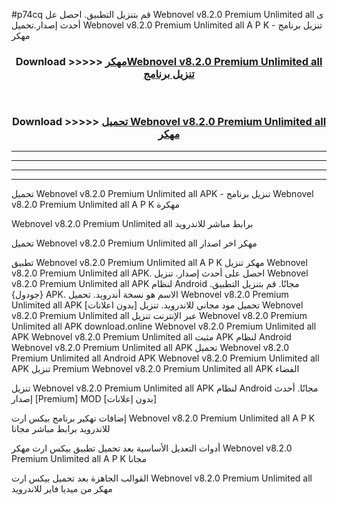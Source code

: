 #p74cq قم بتنزيل التطبيق. احصل عل Webnovel v8.2.0 Premium Unlimited all  ى أحدث إصدار.تحميل Webnovel v8.2.0 Premium Unlimited all  A P K - تنزيل برنامج مهكر



<div align="center">
<h3>Download >>>>> <a href="https://ar-sites.web.app/?ar= Webnovel v8.2.0 Premium Unlimited all ">مهكرWebnovel v8.2.0 Premium Unlimited all  تنزيل برنامج</a></h3><br>

<h3>Download >>>>> <a href="https://ar-sites.web.app/?ar= Webnovel v8.2.0 Premium Unlimited all ">تحميل Webnovel v8.2.0 Premium Unlimited all  مهكر</a></h3>
</div>


----------------------------------------------------------

----------------------------------------------------------

----------------------------------------------------------

----------------------------------------------------------


تحميل Webnovel v8.2.0 Premium Unlimited all  APK - تنزيل برنامج Webnovel v8.2.0 Premium Unlimited all  A P K مهكرة

Webnovel v8.2.0 Premium Unlimited all  برابط مباشر للاندرويد

تحميل Webnovel v8.2.0 Premium Unlimited all  مهكر اخر اصدار

تطبيق Webnovel v8.2.0 Premium Unlimited all  A P K مهكر
تنزيل Webnovel v8.2.0 Premium Unlimited all  APK. احصل على أحدث إصدار.
تنزيل Webnovel v8.2.0 Premium Unlimited all  APK لنظام Android مجانًا.
قم بتنزيل التطبيق. {جودول} APK. الاسم هو نسخة أندرويد.
تحميل Webnovel v8.2.0 Premium Unlimited all  APK [بدون اعلانات]
تحميل مود مجاني للاندرويد.
تنزيل Webnovel v8.2.0 Premium Unlimited all  عبر الإنترنت
تنزيل Webnovel v8.2.0 Premium Unlimited all  APK
download.online Webnovel v8.2.0 Premium Unlimited all  APK
Webnovel v8.2.0 Premium Unlimited all  مثبت APK لنظام Android
Webnovel v8.2.0 Premium Unlimited all  APK
تحميل Webnovel v8.2.0 Premium Unlimited all  Android APK
Webnovel v8.2.0 Premium Unlimited all  APK تنزيل Premium
Webnovel v8.2.0 Premium Unlimited all  APK الفضاء

تنزيل Webnovel v8.2.0 Premium Unlimited all  APK لنظام Android مجانًا. أحدث إصدار [Premium] MOD [بدون إعلانات]

إضافات تهكير برنامج بيكس ارت Webnovel v8.2.0 Premium Unlimited all  A P K للاندرويد برابط مباشر مجانا

أدوات التعديل الأساسية بعد تحميل تطبيق بيكس ارت مهكر Webnovel v8.2.0 Premium Unlimited all  A P K مجانا

القوالب الجاهزة بعد تحميل بيكس ارت Webnovel v8.2.0 Premium Unlimited all  مهكر من ميديا فاير للاندرويد



